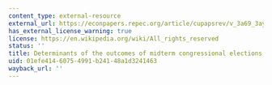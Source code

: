 ```yaml
---
content_type: external-resource
external_url: https://econpapers.repec.org/article/cupapsrev/v_3a69_3ay_3a1975_3ai_3a03_3ap_3a812-826_5f24.htm
has_external_license_warning: true
license: https://en.wikipedia.org/wiki/All_rights_reserved
status: ''
title: Determinants of the outcomes of midterm congressional elections
uid: 01efe414-6075-4991-b241-48a1d3241463
wayback_url: ''
---
```

